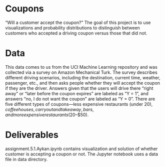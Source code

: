 # Coupons
“Will a customer accept the coupon?” The goal of this project is to use visualizations and probability distributions to distinguish between customers who accepted a driving coupon versus those that did not.

# Data
This data comes to us from the UCI Machine Learning repository and was collected via a survey on Amazon Mechanical Turk. The survey describes different driving scenarios, including the destination, current time, weather, passenger, etc., and then asks people whether they will accept the coupon if they are the driver. Answers given that the users will drive there “right away” or “later before the coupon expires” are labeled as “Y = 1”, and answers “no, I do not want the coupon” are labeled as “Y = 0”. There are five different types of coupons—less expensive restaurants (under $20), coffee houses, carry out and take away, bars, and more expensive restaurants ($20–$50).

# Deliverables
assignment.5.1.Aykan.ipynb contains visualization and solution of whether customer is accepting a coupon or not. The Jupyter notebook uses a data file in data directory.
